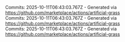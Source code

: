 Commits: 2025-10-11T06:43:03.767Z - Generated via https://github.com/marketplace/actions/artificial-grass
<br>
Commits: 2025-10-11T06:43:03.767Z - Generated via https://github.com/marketplace/actions/artificial-grass
<br>
Commits: 2025-10-11T06:43:03.767Z - Generated via https://github.com/marketplace/actions/artificial-grass
<br>
